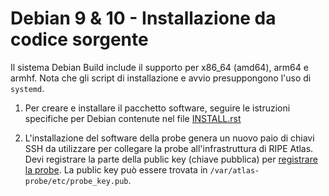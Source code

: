 # Debian 9 & 10 - Installazione da codice sorgente

Il sistema Debian Build include il supporto per x86_64 (amd64), arm64 e armhf. Nota che gli script di installazione e avvio presuppongono l'uso di `systemd`.

1. Per creare e installare il pacchetto software, seguire le
 istruzioni specifiche per Debian contenute nel file [INSTALL.rst](https://github.com/RIPE-NCC/ripe-atlas-software-probe/blob/master/INSTALL.rst)

2. L'installazione del software della probe genera un nuovo paio di chiavi SSH da utilizzare per
 collegare la probe all'infrastruttura di RIPE Atlas. Devi registrare
 la parte della public key (chiave pubblica) per [registrare la probe](/apply/swprobe/).
La public key può essere trovata in `/var/atlas-probe/etc/probe_key.pub`.
